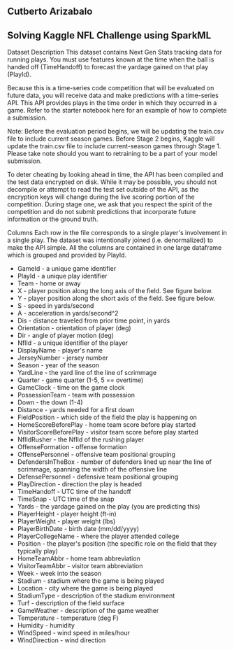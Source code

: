 ## Cutberto Arizabalo
## Solving Kaggle NFL Challenge using SparkML

Dataset Description
This dataset contains Next Gen Stats tracking data for running plays. You must use features known at the time when the ball is handed off (TimeHandoff) to forecast the yardage gained on that play (PlayId).

Because this is a time-series code competition that will be evaluated on future data, you will receive data and make predictions with a time-series API. This API provides plays in the time order in which they occurred in a game. Refer to the starter notebook here for an example of how to complete a submission.

Note: Before the evaluation period begins, we will be updating the train.csv file to include current season games. Before Stage 2 begins, Kaggle will update the train.csv file to include current-season games through Stage 1. Please take note should you want to retraining to be a part of your model submission.

To deter cheating by looking ahead in time, the API has been compiled and the test data encrypted on disk. While it may be possible, you should not decompile or attempt to read the test set outside of the API, as the encryption keys will change during the live scoring portion of the competition. During stage one, we ask that you respect the spirit of the competition and do not submit predictions that incorporate future information or the ground truth.

Columns
Each row in the file corresponds to a single player's involvement in a single play. The dataset was intentionally joined (i.e. denormalized) to make the API simple. All the columns are contained in one large dataframe which is grouped and provided by PlayId.

* GameId - a unique game identifier
* PlayId - a unique play identifier
* Team - home or away
* X - player position along the long axis of the field. See figure below.
* Y - player position along the short axis of the field. See figure below.
* S - speed in yards/second
* A - acceleration in yards/second^2
* Dis - distance traveled from prior time point, in yards
* Orientation - orientation of player (deg)
* Dir - angle of player motion (deg)
* NflId - a unique identifier of the player
* DisplayName - player's name
* JerseyNumber - jersey number
* Season - year of the season
* YardLine - the yard line of the line of scrimmage
* Quarter - game quarter (1-5, 5 == overtime)
* GameClock - time on the game clock
* PossessionTeam - team with possession
* Down - the down (1-4)
* Distance - yards needed for a first down
* FieldPosition - which side of the field the play is happening on
* HomeScoreBeforePlay - home team score before play started
* VisitorScoreBeforePlay - visitor team score before play started
* NflIdRusher - the NflId of the rushing player
* OffenseFormation - offense formation
* OffensePersonnel - offensive team positional grouping
* DefendersInTheBox - number of defenders lined up near the line of scrimmage, spanning the width of the offensive line
* DefensePersonnel - defensive team positional grouping
* PlayDirection - direction the play is headed
* TimeHandoff - UTC time of the handoff
* TimeSnap - UTC time of the snap
* Yards - the yardage gained on the play (you are predicting this)
* PlayerHeight - player height (ft-in)
* PlayerWeight - player weight (lbs)
* PlayerBirthDate - birth date (mm/dd/yyyy)
* PlayerCollegeName - where the player attended college
* Position - the player's position (the specific role on the field that they typically play)
* HomeTeamAbbr - home team abbreviation
* VisitorTeamAbbr - visitor team abbreviation
* Week - week into the season
* Stadium - stadium where the game is being played
* Location - city where the game is being played
* StadiumType - description of the stadium environment
* Turf - description of the field surface
* GameWeather - description of the game weather
* Temperature - temperature (deg F)
* Humidity - humidity
* WindSpeed - wind speed in miles/hour
* WindDirection - wind direction
